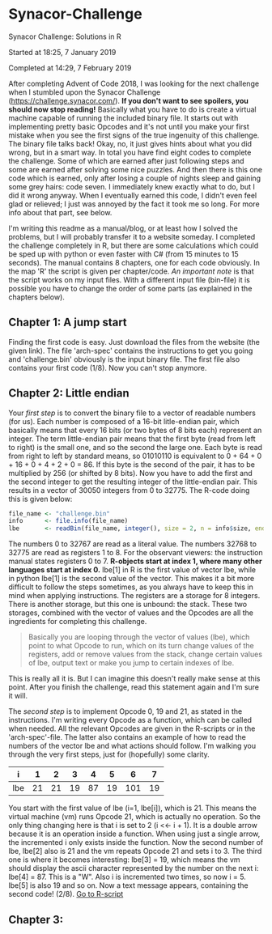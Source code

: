 # Synacor-Challenge
Synacor Challenge: Solutions in R

Started at 18:25, 7 January 2019

Completed at 14:29, 7 February 2019

After completing Advent of Code 2018, I was looking for the next challenge when I stumbled upon the Synacor Challenge (https://challenge.synacor.com/). **If you don't want to see spoilers, you should now stop reading!** Basically what you have to do is create a virtual machine capable of running the included binary file. It starts out with implementing pretty basic Opcodes and it's not until you make your first mistake when you see the first signs of the true ingenuity of this challenge. The binary file talks back! Okay, no, it just gives hints about what you did wrong, but in a smart way. In total you have find eight codes to complete the challenge. Some of which are earned after just following steps and some are earned after solving some nice puzzles. And then there is this one code which is earned, only after losing a couple of nights sleep and gaining some grey hairs: code seven. I immediately knew exactly what to do, but I did it wrong anyway. When I eventually earned this code, I didn't even feel glad or relieved; I just was annoyed by the fact it took me so long. For more info about that part, see below. 

I'm writing this readme as a manual/blog, or at least how I solved the problems, but I will probably transfer it to a website someday. I completed the challenge completely in R, but there are some calculations which could be sped up with python or even faster with C# (from 15 minutes to 15 seconds). The manual contains 8 chapters, one for each code obviously. In the map 'R' the script is given per chapter/code. *An important note* is that the script works on my input files. With a different input file (bin-file) it is possible you have to change the order of some parts (as explained in the chapters below). 

## Chapter 1: A jump start
Finding the first code is easy. Just download the files from the website (the given link). The file 'arch-spec' contains the instructions to get you going and 'challenge.bin' obviously is the input binary file. The first file also contains your first code (1/8). Now you can't stop anymore.

## Chapter 2: Little endian
Your *first step* is to convert the binary file to a vector of readable numbers (for us). Each number is composed of a 16-bit litle-endian pair, which basically means that every 16 bits (or two bytes of 8 bits each) represent an integer. The term little-endian pair means that the first byte (read from left to right) is the small one, and so the second the large one. Each byte is read from right to left by standard means, so 01010110 is equivalent to 0 + 64 + 0 + 16 + 0 + 4 + 2 + 0 = 86. If this byte is the second of the pair, it has to be multiplied by 256 (or shifted by 8 bits). Now you have to add the first and the second integer to get the resulting integer of the little-endian pair. This results in a vector of 30050 integers from 0 to 32775. The R-code doing this is given below:
```R
file_name <- "challenge.bin"
info      <- file.info(file_name)
lbe       <- readBin(file_name, integer(), size = 2, n = info$size, endian = "little", signed = FALSE)
```
The numbers 0 to 32767 are read as a literal value. The numbers 32768 to 32775 are read as registers 1 to 8. For the observant viewers: the instruction manual states registers 0 to 7. **R-objects start at index 1, where many other languages start at index 0.** lbe[1] in R is the first value of vector lbe, while in python lbe[1] is the second value of the vector. This makes it a bit more difficult to follow the steps sometimes, as you always have to keep this in mind when applying instructions. The registers are a storage for 8 integers. There is another storage, but this one is unbound: the stack. These two storages, combined with the vector of values and the Opcodes are all the ingredients for completing this challenge. 

> Basically you are looping through the vector of values (lbe), which point to what Opcode to run, which on its turn change values of the registers, add or remove values from the stack, change certain values of lbe, output text or make you jump to certain indexes of lbe.

This is really all it is. But I can imagine this doesn't really make sense at this point. After you finish the challenge, read this statement again and I'm sure it will. 

The *second step* is to implement Opcode 0, 19 and 21, as stated in the instructions. I'm writing every Opcode as a function, which can be called when needed. All the relevant Opcodes are given in the R-scripts or in the 'arch-spec'-file. The latter also contains an example of how to read the numbers of the vector lbe and what actions should follow. I'm walking you through the very first steps, just for (hopefully) some clarity. 


|i   | 1 | 2 | 3 | 4 | 5 | 6 | 7|
|---|---|---|---|---|---|---|---|
|lbe | 21 | 21 | 19 | 87 | 19 | 101 | 19 |


You start with the first value of lbe (i=1, lbe[i]), which is 21. This means the virtual machine (vm) runs Opcode 21, which is actually no operation. So the only thing changing here is that i is set to 2 (i <<- i + 1). It is a double arrow because it is an operation inside a function. When using just a single arrow, the incremented i only exists inside the function. Now the second number of lbe, lbe[2] also is 21 and the vm repeats Opcode 21 and sets i to 3. The third one is where it becomes interesting: lbe[3] = 19, which means the vm should display the ascii character represented by the number on the next i: lbe[4] = 87. This is a "W". Also i is incremented two times, so now i = 5. lbe[5] is also 19 and so on. Now a text message appears, containing the second code! (2/8). [Go to R-script](https://github.com/zapateros/Synacor-Challenge/blob/master/R/chapter_2.R)

## Chapter 3:
